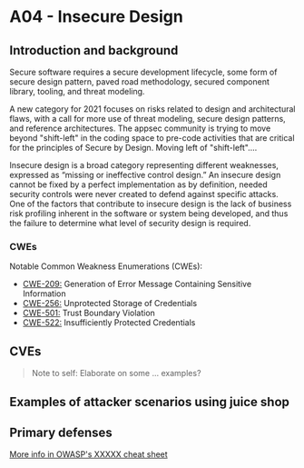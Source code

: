 # A04 - Insecure Design

## Introduction and background

Secure software requires a secure development lifecycle, some form of secure
design pattern, paved road methodology, secured component library, tooling,
and threat modeling.

A new category for 2021 focuses on risks related to design and architectural
flaws, with a call for more use of threat modeling, secure design patterns, and
reference architectures. The appsec community is trying to move beyond
"shift-left" in the coding space to pre-code activities that are critical
for the principles of Secure by Design. Moving left of "shift-left"....

Insecure design is a broad category representing different weaknesses,
expressed as “missing or ineffective control design.” An insecure design cannot
be fixed by a perfect implementation as by definition, needed security controls
were never created to defend against specific attacks. One of the factors that
contribute to insecure design is the lack of business risk profiling inherent
in the software or system being developed, and thus the failure to determine
what level of security design is required.

### CWEs

Notable Common Weakness Enumerations (CWEs):

- [CWE-209:](https://cwe.mitre.org/data/definitions/209.html)
Generation of Error Message Containing Sensitive Information
- [CWE-256:](https://cwe.mitre.org/data/definitions/256.html)
Unprotected Storage of Credentials
- [CWE-501:](https://cwe.mitre.org/data/definitions/501.html)
Trust Boundary Violation
- [CWE-522:](https://cwe.mitre.org/data/definitions/522.html)
Insufficiently Protected Credentials

## CVEs

>Note to self: Elaborate on some ... examples?

## Examples of attacker scenarios using juice shop

## Primary defenses

[More info in OWASP's XXXXX cheat sheet]()
